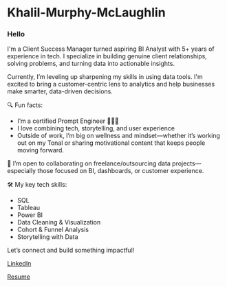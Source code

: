# Khalil-Murphy-McLaughlin

### Hello
I'm a Client Success Manager turned aspiring BI Analyst with 5+ years of experience in tech. I specialize in building genuine client relationships, solving problems, and turning data into actionable insights.

Currently, I’m leveling up sharpening my skills in using data tools. I'm excited to bring a customer-centric lens to analytics and help businesses make smarter, data-driven decisions.

🔍 Fun facts:
- I’m a certified Prompt Engineer 👨🏽‍💻
- I love combining tech, storytelling, and user experience
- Outside of work, I’m big on wellness and mindset—whether it’s working out on my Tonal or sharing motivational content that keeps people moving forward.

💼 I’m open to collaborating on freelance/outsourcing data projects—especially those focused on BI, dashboards, or customer experience.

🛠️ My key tech skills:
- SQL
- Tableau
- Power BI
- Data Cleaning & Visualization
- Cohort & Funnel Analysis
- Storytelling with Data

Let’s connect and build something impactful!

[LinkedIn](www.linkedin.com/in/khalil-murphy-mclaughlin)

[Resume](https://docs.google.com/document/d/140ntnL6obA77eUaPATvDDVOneS_q9FVeuwbfZJhjyTU/edit?tab=t.0#heading=h.5x0d5h95i329)

